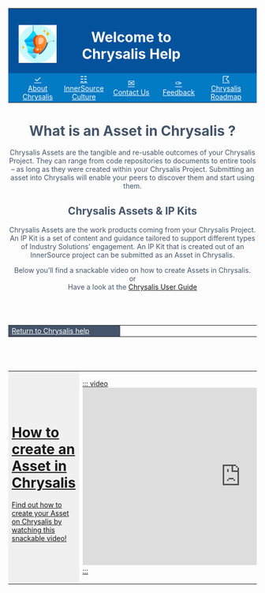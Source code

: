 <style>
tbody{
    width: 100%;
    display: table !important;
}
</style>
<table width="100%">
   <tr style="background-color:#05529c">
      <td style="border:0px"></td>
      <td style="border:0px">
<br>

![MSFT_Chrysalis_icon.png](/docs/attachments/MSFT_Chrysalis_icon-0b99ddc4-cb60-4d60-beaa-77a703a4e3db.png)

 </td>
      <td width="100%" style="color:#fff;border:0px" colspan="3">
         <h1 style="color:#fff;">
            <center>Welcome to Chrysalis Help </center>
         </h1>
      </td>
      <td style="border:0px"></td>
      <td style="border:0px"></td>
   </tr>
   <tr style="background-color:#037ac4;border:0px">
<td width="2.5%" style="border:0px"/>
      <td width="18%" style="border:0px">
         <a style="color:#fff" href="About-Chrysalis/About-Chrysalis.html">
         <big>
            <center>
            &#10003; 
         </big>
         <center>
         About Chrysalis 
      </td>
      <td width="19%" style="border:0px">
         <a style="color:#fff" href="InnerSource-Guidance/Index.html">
         <big>
            <center>
            &#9783; 
         </big>
         <center>
         InnerSource Culture
      </td>
      <td width="19%" style="border:0px">
         <a style="color:#fff" href="mailto:chrysalisinnersource@microsoft.com">
         <big>
            <center>
            &#9993;
         </big>
         <center>
         Contact Us
      </td>
      <td width="19%" style="border:0px">
         <a style="color:#fff" href="https://aka.ms/ChrysalisIdeasForum">
         <big>
            <center>
           &#10001;
         </big>
         <center>
         Feedback
      </td>
       <td width="19%" style="border:0px">
         <a style="color:#fff" href="/Roadmap.html">
         <big>
            <center>
           &#9736;
         </big>
         <center>
         Chrysalis Roadmap
      </td>
<td width="2.5%" style="border:0px"/>
</table>
<center>
<h1 style="color:#44546A">  
What is an Asset in Chrysalis ?
</h1>
<p style="color:#44546A">
Chrysalis Assets are the tangible and re-usable outcomes of your Chrysalis Project. They can range from code repositories to documents to entire tools – as long as they were created within your Chrysalis Project. Submitting an asset into Chrysalis will enable your peers to discover them and start using them. 
<h2 style="color:#44546A"> Chrysalis Assets & IP Kits </h2>
<p style="color:#44546A"> Chrysalis Assets are the work products coming from your Chrysalis Project. An IP Kit is a set of content and guidance tailored to support different types of Industry Solutions’ engagement. An IP Kit that is created out of an InnerSource project can be submitted as an Asset in Chrysalis.</p>
<p style="color:#44546A">Below you’ll find a snackable video on how to create Assets in Chrysalis.
<br /> or 
<br /> Have a look at the <a href="https://aka.ms/ChrysalisUserGuide">Chrysalis User Guide
</p>
</center><br></br>
<table>

<td width="45%"  style="background-color:#44546A;border:0px;"><a style="color:#fff" href="/docs/index.md">  Return to Chrysalis help</a></td>
<td width="55%" style="border:0px"/>
</table>

<br></br>

</table>
<table width="100%">
   <tr>
      <td style="background-color:#F0F0F0;border:1.5px white">
         <h1>How to create an Asset in Chrysalis</h1>
         <p>Find out how to create your Asset on Chrysalis by watching this snackable video!</p>
      </td>
      <td>
        
 ::: video
        <iframe width="640" height="360" src="https://msit.microsoftstream.com/embed/video/2bdb0840-98dc-ae70-ffbc-f1ec050f9c47?autoplay=false&showinfo=true" allowfullscreen style="border:none;"></iframe>
         :::
      </td>
   </tr>
</table>
